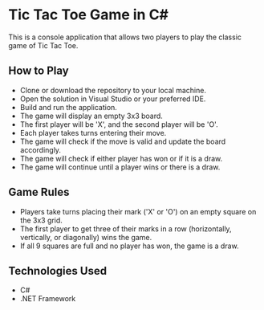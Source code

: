 # Tic Tac Toe Game in C#
This is a console application that allows two players to play the classic game of Tic Tac Toe.

## How to Play
- Clone or download the repository to your local machine.
- Open the solution in Visual Studio or your preferred IDE.
- Build and run the application.
- The game will display an empty 3x3 board.
- The first player will be 'X', and the second player will be 'O'.
- Each player takes turns entering their move.
- The game will check if the move is valid and update the board accordingly.
- The game will check if either player has won or if it is a draw.
- The game will continue until a player wins or there is a draw.

## Game Rules
- Players take turns placing their mark ('X' or 'O') on an empty square on the 3x3 grid.
- The first player to get three of their marks in a row (horizontally, vertically, or diagonally) wins the game.
- If all 9 squares are full and no player has won, the game is a draw.

## Technologies Used
- C#
- .NET Framework
